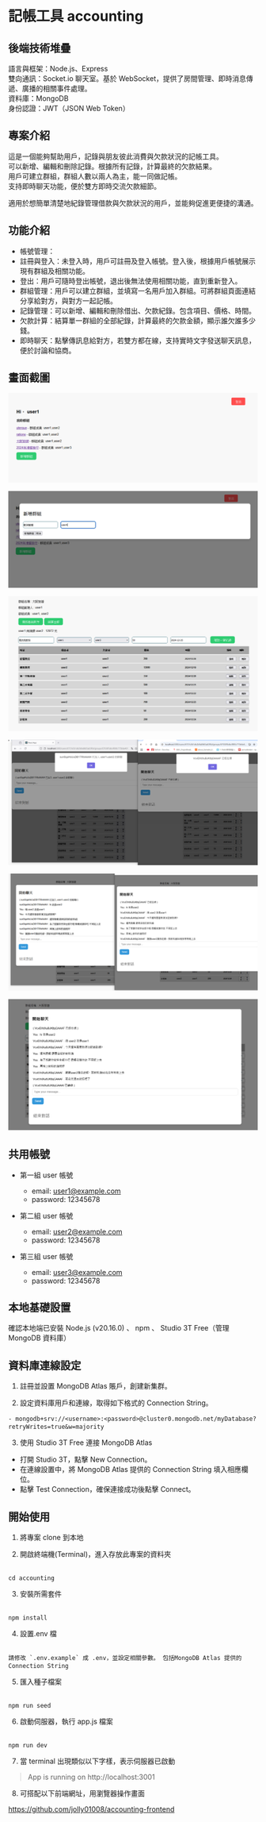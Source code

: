 # 記帳工具 accounting

## 後端技術堆疊

語言與框架：Node.js、Express  
雙向通訊：Socket.io 聊天室。基於 WebSocket，提供了房間管理、即時消息傳遞、廣播的相關事件處理。  
資料庫：MongoDB  
身份認證：JWT（JSON Web Token）

## 專案介紹

這是一個能夠幫助用戶，記錄與朋友彼此消費與欠款狀況的記帳工具。  
可以新增、編輯和刪除記錄。根據所有記錄，計算最終的欠款結果。  
用戶可建立群組，群組人數以兩人為主，能一同做記帳。  
支持即時聊天功能，便於雙方即時交流欠款細節。

適用於想簡單清楚地紀錄管理借款與欠款狀況的用戶，並能夠促進更便捷的溝通。

## 功能介紹

- 帳號管理：
 - 註冊與登入：未登入時，用戶可註冊及登入帳號。登入後，根據用戶帳號展示現有群組及相關功能。
 - 登出：用戶可隨時登出帳號，退出後無法使用相關功能，直到重新登入。  
- 群組管理：用戶可以建立群組，並填寫一名用戶加入群組。可將群組頁面連結分享給對方，與對方一起記帳。  
- 記錄管理：可以新增、編輯和刪除借出、欠款紀錄。包含項目、價格、時間。  
- 欠款計算：結算單一群組的全部紀錄，計算最終的欠款金額，顯示誰欠誰多少錢。  
- 即時聊天：點擊傳訊息給對方，若雙方都在線，支持實時文字發送聊天訊息，便於討論和協商。

## 畫面截圖

![image](https://github.com/jolly01008/accounting/blob/main/public/readmeImage/image01.png)

![image](https://github.com/jolly01008/accounting/blob/main/public/readmeImage/image02.png)

![image](https://github.com/jolly01008/accounting/blob/main/public/readmeImage/image03.png)

![image](https://github.com/jolly01008/accounting/blob/main/public/readmeImage/image04.png)

![image](https://github.com/jolly01008/accounting/blob/main/public/readmeImage/image05.png)

![image](https://github.com/jolly01008/accounting/blob/main/public/readmeImage/image06.png)

## 共用帳號

- 第一組 user 帳號

  - email: user1@example.com
  - password: 12345678

- 第二組 user 帳號

  - email: user2@example.com
  - password: 12345678

- 第三組 user 帳號

  - email: user3@example.com
  - password: 12345678


## 本地基礎設置

確認本地端已安裝 Node.js (v20.16.0) 、 npm 、 Studio 3T Free（管理 MongoDB 資料庫）

## 資料庫連線設定

1. 註冊並設置 MongoDB Atlas 賬戶，創建新集群。

2. 設定資料庫用戶和連線，取得如下格式的 Connection String。

```
- mongodb+srv://<username>:<password>@cluster0.mongodb.net/myDatabase?retryWrites=true&w=majority
```

3. 使用 Studio 3T Free 連接 MongoDB Atlas

- 打開 Studio 3T，點擊 New Connection。
- 在連線設置中，將 MongoDB Atlas 提供的 Connection String 填入相應欄位。
- 點擊 Test Connection，確保連接成功後點擊 Connect。


## 開始使用

1. 將專案 clone 到本地

2. 開啟終端機(Terminal)，進入存放此專案的資料夾

```

cd accounting

```

3. 安裝所需套件

```

npm install

```

4. 設置.env 檔

```

請修改 `.env.example` 成 .env，並設定相關參數。 包括MongoDB Atlas 提供的 Connection String 

```

5. 匯入種子檔案

```

npm run seed

```

6. 啟動伺服器，執行 app.js 檔案

```

npm run dev

```

7. 當 terminal 出現類似以下字樣，表示伺服器已啟動  

> App is running on http://localhost:3001

8. 可搭配以下前端網址，用瀏覽器操作畫面  

<https://github.com/jolly01008/accounting-frontend>

